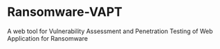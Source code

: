 # Ransomware-VAPT
A web tool for Vulnerability Assessment and Penetration Testing of Web Application for Ransomware
